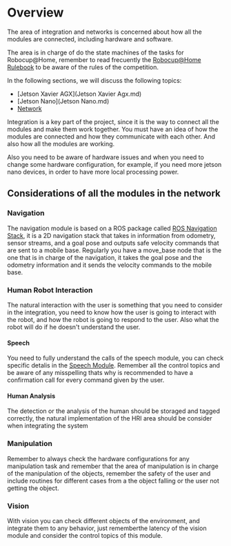 # Overview

The area of integration and networks is concerned about how all the modules are connected, including hardware and software. 

The area is in charge of do the state machines of the tasks for Robocup@Home, remember to read frecuently the [Robocup@Home Rulebook](https://robocupathome.github.io/RuleBook/rulebook/master.pdf) to be aware of the rules of the competition.

In the following sections, we will discuss the following topics:

- [Jetson Xavier AGX](Jetson Xavier Agx.md)
- [Jetson Nano](Jetson Nano.md)
- [Network](Network.md)

Integration is a key part of the project, since it is the way to connect all the modules and make them work together. You must have an idea of how the modules are connected and how they communicate with each other. And also how all the modules are working.

Also you need to be aware of hardware issues and when you need to change some hardware configuration, for example, if you need more jetson nano devices, in order to have more local processing power.

## Considerations of all the modules in the network

### Navigation

The navigation module is based on a ROS package called [ROS Navigation Stack](http://wiki.ros.org/navigation), it is a 2D navigation stack that takes in information from odometry, sensor streams, and a goal pose and outputs safe velocity commands that are sent to a mobile base. Regularly you have a move_base node that is the one that is in charge of the navigation, it takes the goal pose and the odometry information and it sends the velocity commands to the mobile base. 

### Human Robot Interaction

The natural interaction with the user is something that you need to consider in the integration, you need to know how the user is going to interact with the robot, and how the robot is going to respond to the user. Also what the robot will do if he doesn't understand the user.

#### Speech

You need to fully understand the calls of the speech module, you can check specific detalis in the [Speech Module](../Human%20Robot%20Interaction/speech/index.md). Remember all the control topics and be aware of any misspelling thats why is recommended to have a confirmation call for every command given by the user.

#### Human Analysis

The detection or the analysis of the human should be storaged and tagged correctly, the natural implementation of the HRI area should be consider when integrating the system

### Manipulation

Remember to always check the hardware configurations for any manipulation task and remember that the area of manipulation is in charge of the manipulation of the objects, remember the safety of the user and include routines for different cases from a the object falling or the user not getting the object.

### Vision

With vision you can check different objects of the environment, and integrate them to any behavior, just rememberthe latency of the vision module and consider the control topics of this module.